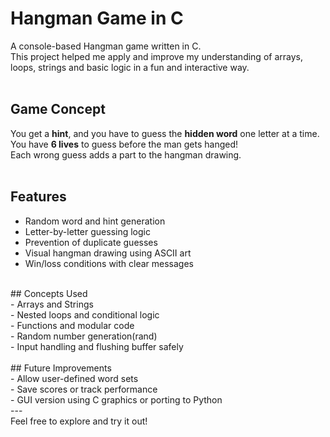 # Hangman Game in C
A console-based Hangman game written in C.<br>
This project helped me apply and improve my understanding of arrays, loops, strings and basic logic in a fun and interactive way.<br>
<br>
## Game Concept<br>
You get a **hint**, and you have to guess the **hidden word** one letter at a time. You have **6 lives** to guess before the man gets hanged!<br>
Each wrong guess adds a part to the hangman drawing.<br>
<br>
##  Features<br>
- Random word and hint generation<br>
- Letter-by-letter guessing logic<br>
- Prevention of duplicate guesses<br>
- Visual hangman drawing using ASCII art<br>
- Win/loss conditions with clear messages<br>
<br>
##  Concepts Used<br>
- Arrays and Strings<br>
- Nested loops and conditional logic<br>
- Functions and modular code<br>
- Random number generation(rand)<br>
- Input handling and flushing buffer safely<br>
<br>
##  Future Improvements<br>
- Allow user-defined word sets<br>
- Save scores or track performance<br>
- GUI version using C graphics or porting to Python<br>
---<br>
Feel free to explore and try it out!

